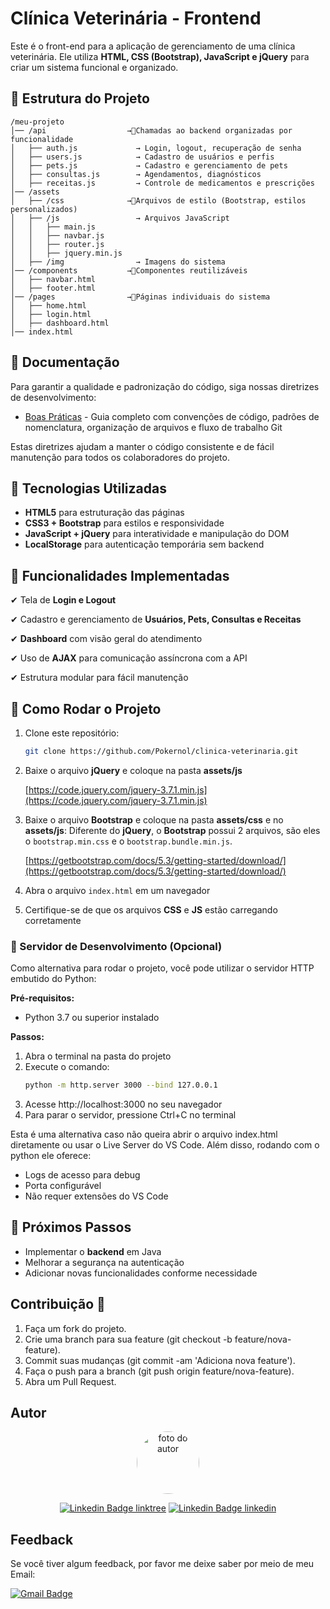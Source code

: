 # Clínica Veterinária - Frontend

Este é o front-end para a aplicação de gerenciamento de uma clínica veterinária. Ele utiliza **HTML, CSS (Bootstrap), JavaScript e jQuery** para criar um sistema funcional e organizado.

## 📂 Estrutura do Projeto

```plaintext
/meu-projeto
│── /api                  →🔹Chamadas ao backend organizadas por funcionalidade
│   ├── auth.js             → Login, logout, recuperação de senha
│   ├── users.js            → Cadastro de usuários e perfis
│   ├── pets.js             → Cadastro e gerenciamento de pets
│   ├── consultas.js        → Agendamentos, diagnósticos
│   ├── receitas.js         → Controle de medicamentos e prescrições
│── /assets                 
│   ├── /css              →🔹Arquivos de estilo (Bootstrap, estilos personalizados)
│   ├── /js                 → Arquivos JavaScript
│   │   ├── main.js           
│   │   ├── navbar.js            
│   │   ├── router.js         
│   │   ├── jquery.min.js  
│   ├── /img                → Imagens do sistema
│── /components           →🔹Componentes reutilizáveis
│   ├── navbar.html
│   ├── footer.html
│── /pages                →🔹Páginas individuais do sistema
│   ├── home.html
│   ├── login.html
│   ├── dashboard.html
│── index.html
```

## 📝 Documentação

Para garantir a qualidade e padronização do código, siga nossas diretrizes de desenvolvimento:

- [Boas Práticas](doc/best-practices.md) - Guia completo com convenções de código, padrões de nomenclatura, organização de arquivos e fluxo de trabalho Git

Estas diretrizes ajudam a manter o código consistente e de fácil manutenção para todos os colaboradores do projeto.

## 🚀 Tecnologias Utilizadas

- **HTML5** para estruturação das páginas
- **CSS3 + Bootstrap** para estilos e responsividade
- **JavaScript + jQuery** para interatividade e manipulação do DOM
- **LocalStorage** para autenticação temporária sem backend

## 📌 Funcionalidades Implementadas

✔ Tela de **Login e Logout**

✔ Cadastro e gerenciamento de **Usuários, Pets, Consultas e Receitas**

✔ **Dashboard** com visão geral do atendimento

✔ Uso de **AJAX** para comunicação assíncrona com a API

✔ Estrutura modular para fácil manutenção

## 🔧 Como Rodar o Projeto

1. Clone este repositório:

   ```bash
   git clone https://github.com/Pokernol/clinica-veterinaria.git
   ```

2. Baixe o arquivo **jQuery** e coloque na pasta **assets/js**

    [https://code.jquery.com/jquery-3.7.1.min.js](https://code.jquery.com/jquery-3.7.1.min.js)

3. Baixe o arquivo **Bootstrap** e coloque na pasta **assets/css** e no **assets/js**: Diferente do **jQuery**, o **Bootstrap** possui 2 arquivos, são eles o `bootstrap.min.css` e o `bootstrap.bundle.min.js`.

    [https://getbootstrap.com/docs/5.3/getting-started/download/](https://getbootstrap.com/docs/5.3/getting-started/download/)

4. Abra o arquivo `index.html` em um navegador
5. Certifique-se de que os arquivos **CSS** e **JS** estão carregando corretamente

### 📡 Servidor de Desenvolvimento (Opcional)

Como alternativa para rodar o projeto, você pode utilizar o servidor HTTP embutido do Python:

**Pré-requisitos:**
- Python 3.7 ou superior instalado

**Passos:**
1. Abra o terminal na pasta do projeto
2. Execute o comando:
   ```bash
   python -m http.server 3000 --bind 127.0.0.1
   ```
3. Acesse http://localhost:3000 no seu navegador
4. Para parar o servidor, pressione Ctrl+C no terminal

Esta é uma alternativa caso não queira abrir o arquivo index.html diretamente ou usar o Live Server do VS Code. Além disso, rodando com o python ele oferece:
- Logs de acesso para debug
- Porta configurável
- Não requer extensões do VS Code

## 📌 Próximos Passos

- Implementar o **backend** em Java
- Melhorar a segurança na autenticação
- Adicionar novas funcionalidades conforme necessidade

## Contribuição 🤝

1. Faça um fork do projeto.
2. Crie uma branch para sua feature (git checkout -b feature/nova-feature).
3. Commit suas mudanças (git commit -am 'Adiciona nova feature').
4. Faça o push para a branch (git push origin feature/nova-feature).
5. Abra um Pull Request.

## Autor

<div align="center">
  <a href="https://www.linkedin.com/in/leonardo-vin%C3%ADcius25/">
    <img style="border-radius: 50%;" src="https://avatars.githubusercontent.com/u/100011077?v=4" width="100px;" alt="foto do autor"/>
  </a>

  [![Linkedin Badge linktree](https://img.shields.io/badge/-Leonardo_Vinícius-blue?style=flat-square&logo=Linkedin&logoColor=white&link=https://www.linkedin.com/in/leonardo-vin%C3%ADcius25/)](https://www.linkedin.com/in/leonardo-vin%C3%ADcius25/)
  [![Linkedin Badge linkedin](https://img.shields.io/badge/-Leonardo_Vinícius-39E09B?style=flat-square&logo=linktree&logoColor=white&link=https://linktr.ee/pokernol)](https://linktr.ee/pokernol)
</div>

## Feedback

Se você tiver algum feedback, por favor me deixe saber por meio de meu Email:

[![Gmail Badge](https://img.shields.io/badge/-Lenardopoke25@gmail.com-c14438?style=flat-square&logo=Gmail&logoColor=white&link=mailto:leonardopoke25.com)](mailto:leonardopoke25.com)
